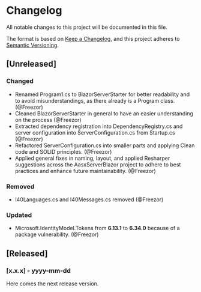 # Changelog

All notable changes to this project will be documented in this file.

The format is based on [Keep a Changelog](https://keepachangelog.com/en/1.1.0/),
and this project adheres to [Semantic Versioning](https://semver.org/spec/v2.0.0.html).

## [Unreleased]

### Changed

- Renamed Program1.cs to BlazorServerStarter for better readability and to avoid misunderstandings, as there already is a Program class. (@Freezor)
- Cleaned BlazorServerStarter in general to have an easier understanding on the process (@Freezor)
- Extracted dependency registration into DependencyRegistry.cs and server configuration into ServerConfiguration.cs from Startup.cs (@Freezor)
- Refactored ServerConfiguration.cs into smaller parts and applying Clean code and SOLID principles. (@Freezor)
- Applied general fixes in naming, layout, and applied Resharper suggestions across the AasxServerBlazor project to adhere to best practices and enhance future
  maintainability. (@Freezor)

### Removed

- I40Languages.cs and I40Messages.cs removed (@Freezor)

### Updated

- Microsoft.IdentityModel.Tokens from **6.13.1** to **6.34.0** because of a package vulnerability. (@Freezor)

## [Released]

### [x.x.x] - yyyy-mm-dd

Here comes the next release version.
